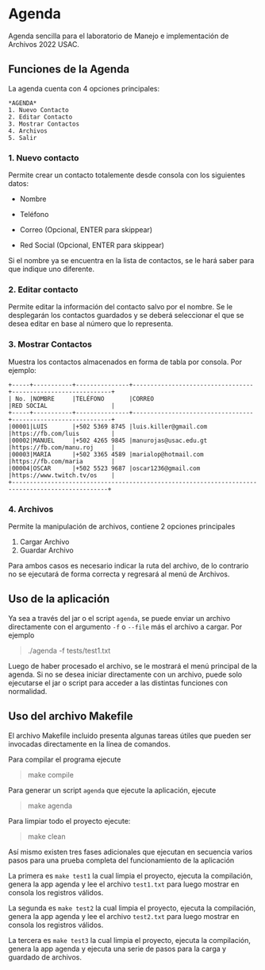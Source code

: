 # Agenda
Agenda sencilla para el laboratorio de Manejo e implementación de Archivos 2022 USAC.

## Funciones de la Agenda
La agenda cuenta con 4 opciones principales:
```
*AGENDA*
1. Nuevo Contacto
2. Editar Contacto
3. Mostrar Contactos
4. Archivos
5. Salir
```

### 1. Nuevo contacto
Permite crear un contacto totalemente desde consola con los siguientes datos:

- Nombre

- Teléfono

- Correo (Opcional, ENTER para skippear)

- Red Social (Opcional, ENTER para skippear)

Si el nombre ya se encuentra en la lista de contactos, se le hará saber para que indique uno diferente.
### 2. Editar contacto
Permite editar la información del contacto salvo por el nombre. Se le desplegarán los contactos guardados y se deberá seleccionar el que se desea editar en base al número que lo representa.

### 3. Mostrar Contactos
Muestra los contactos almacenados en forma de tabla por consola. Por ejemplo:
```
+-----+-----------+---------------+----------------------------------+----------------------------+
| No. |NOMBRE     |TELÉFONO       |CORREO                            |RED SOCIAL                  |
+-----+-----------+---------------+----------------------------------+----------------------------+
|00001|LUIS       |+502 5369 8745 |luis.killer@gmail.com             |https://fb.com/luis         |
|00002|MANUEL     |+502 4265 9845 |manurojas@usac.edu.gt 			 |https://fb.com/manu.roj	  |
|00003|MARIA      |+502 3365 4589 |marialop@hotmail.com              |https://fb.com/maria        |
|00004|OSCAR      |+502 5523 9687 |oscar1236@gmail.com               |https://www.twitch.tv/os    |
+-------------------------------------------------------------------------------------------------+
```
### 4. Archivos
Permite la manipulación de archivos, contiene 2 opciones principales
1. Cargar Archivo
2. Guardar Archivo

Para ambos casos es necesario indicar la ruta del archivo, de lo contrario no se ejecutará de forma correcta y regresará al menú de Archivos.
## Uso de la aplicación
Ya sea a través del jar o el script `agenda`, se puede enviar un archivo directamente con el argumento `-f` o `--file` más el archivo a cargar. Por ejemplo
> ./agenda -f tests/test1.txt

Luego de haber procesado el archivo, se le mostrará el menú principal de la agenda.
Si no se desea iniciar directamente con un archivo, puede solo ejecutarse el jar o script para acceder a las distintas funciones con normalidad.
## Uso del archivo Makefile
El archivo Makefile incluido presenta algunas tareas útiles que pueden ser invocadas directamente en la línea de comandos.

Para compilar el programa ejecute

> make compile

Para generar un script `agenda` que ejecute la aplicación, ejecute

> make agenda

Para limpiar todo el proyecto ejecute:

> make clean

Así mismo existen tres fases adicionales que ejecutan en secuencia varios pasos para una prueba completa del funcionamiento de la aplicación

La primera es `make test1` la cual limpia el proyecto, ejecuta la compilación, genera la app agenda y lee el archivo `test1.txt` para luego mostrar en consola los registros válidos.

La segunda es `make test2` la cual limpia el proyecto, ejecuta la compilación, genera la app agenda y lee el archivo `test2.txt` para luego mostrar en consola los registros válidos.

La tercera es `make test3` la cual limpia el proyecto, ejecuta la compilación, genera la app agenda y ejecuta una serie de pasos para la carga y guardado de archivos.